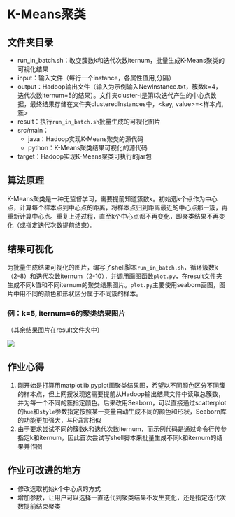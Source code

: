 # K-Means聚类
## 文件夹目录
* run_in_batch.sh：改变簇数k和迭代次数iternum，批量生成K-Means聚类的可视化结果
* input：输入文件（每行一个instance，各属性值用,分隔）
* output：Hadoop输出文件（输入为示例输入NewInstance.txt，簇数k=4，迭代次数iternum=5的结果）。文件夹cluster-i是第i次迭代产生的中心点数据，最终结果存储在文件夹clusteredInstances中，<key, value>=<样本点, 簇>
* result：执行`run_in_batch.sh`批量生成的可视化图片
* src/main：
    * java：Hadoop实现K-Means聚类的源代码
    * python：K-Means聚类结果可视化的源代码
* target：Hadoop实现K-Means聚类可执行的jar包

## 算法原理
K-Means聚类是一种无监督学习，需要提前知道簇数k。初始选k个点作为中心点，计算每个样本点到中心点的距离，将样本点归到距离最近的中心点那一簇，再重新计算中心点。重复上述过程，直至k个中心点都不再变化，即聚类结果不再变化（或指定迭代次数提前结束）。

## 结果可视化
为批量生成结果可视化的图片，编写了shell脚本`run_in_batch.sh`，循环簇数k（2-8）和迭代次数iternum（2-10），并调用画图函数`plot.py`，在result文件夹生成不同k值和不同iternum的聚类结果图片。`plot.py`主要使用seaborn画图，图片中用不同的颜色和形状区分属于不同簇的样本。

### 例：k=5, iternum=6的聚类结果图片

（其余结果图片在result文件夹中）

![](https://finclaw.oss-cn-shenzhen.aliyuncs.com/img/k=5_iternum=6.png)



## 作业心得
1. 刚开始是打算用matplotlib.pyplot画聚类结果图，希望以不同颜色区分不同簇的样本点，但上网搜发现这需要提前从Hadoop输出结果文件中读取总簇数，并为每一个不同的簇指定颜色。后来改用Seaborn，可以直接通过scatterplot的`hue`和`style`参数指定按照某一变量自动生成不同的颜色和形状，Seaborn库的功能更加强大，与R语言相似
2. 由于要求尝试不同的簇数k和迭代次数iternum，而示例代码是通过命令行传参指定k和iternum，因此首次尝试写shell脚本来批量生成不同k和iternum的结果并作图

## 作业可改进的地方
* 修改选取初始k个中心点的方式
* 增加参数，让用户可以选择一直迭代到聚类结果不发生变化，还是指定迭代次数提前结束聚类